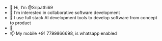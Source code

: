 - 👋 Hi, I’m @Sripathi69
- 👀 I’m interested in collaborative software development
- 🌱 I use full stack AI development tools to develop software from concept to product
- 💞️
- 📫 My mobile +91 7799866698, is whatsapp enabled

<!---
Sripathi69/Sripathi69 is a ✨ special ✨ repository because its `README.md` (this file) appears on your GitHub profile.
You can click the Preview link to take a look at your changes.
--->
